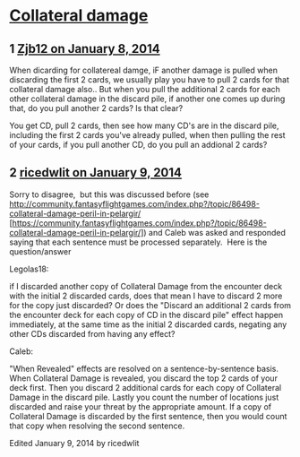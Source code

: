 # [Collateral damage](https://community.fantasyflightgames.com/topic/96534-collateral-damage/)

## 1 [Zjb12 on January 8, 2014](https://community.fantasyflightgames.com/topic/96534-collateral-damage/?do=findComment&comment=949340)

When dicarding for collatereal damge, iF another damage is pulled when discarding the first 2 cards, we usually play you have to pull 2 cards for that collateral damage also.. But when you pull the additional 2 cards for each other collateral damage in the discard pile, if another one comes up during that, do you pull another 2 cards? Is that clear?

You get CD, pull 2 cards, then see how many CD's are in the discard pile, including the first 2 cards you've already pulled, when then pulling the rest of your cards, if you pull another CD, do you pull an addional 2 cards?

## 2 [ricedwlit on January 9, 2014](https://community.fantasyflightgames.com/topic/96534-collateral-damage/?do=findComment&comment=949538)

Sorry to disagree,  but this was discussed before (see http://community.fantasyflightgames.com/index.php?/topic/86498-collateral-damage-peril-in-pelargir/ [https://community.fantasyflightgames.com/index.php?/topic/86498-collateral-damage-peril-in-pelargir/]) and Caleb was asked and responded saying that each sentence must be processed separately.  Here is the question/answer


Legolas18:

if I discarded another copy of Collateral Damage from the encounter deck with the initial 2 discarded cards, does that mean I have to discard 2 more for the copy just discarded? Or does the "Discard an additional 2 cards from the encounter deck for each copy of CD in the discard pile" effect happen immediately, at the same time as the initial 2 discarded cards, negating any other CDs discarded from having any effect?

Caleb:

"When Revealed" effects are resolved on a sentence-by-sentence basis. When Collateral Damage is revealed, you discard the top 2 cards of your deck first. Then you discard 2 additional cards for each copy of Collateral Damage in the discard pile. Lastly you count the number of locations just discarded and raise your threat by the appropriate amount.
If a copy of Collateral Damage is discarded by the first sentence, then you would count that copy when resolving the second sentence.

Edited January 9, 2014 by ricedwlit

